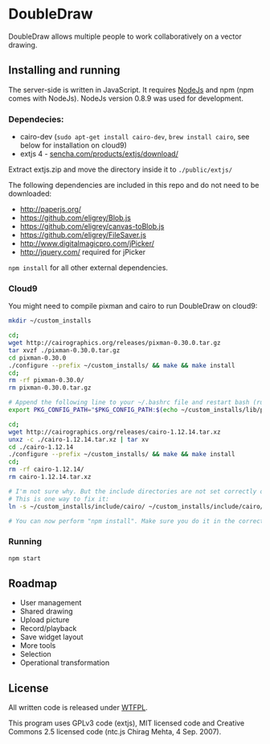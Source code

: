 DoubleDraw
=============

DoubleDraw allows multiple people to work collaboratively on a vector drawing.

## Installing and running

The server-side is written in JavaScript. It requires [NodeJs](http://nodejs.org/) and npm (npm comes with NodeJs). NodeJs version 0.8.9 was used for development.

### Dependecies:

- cairo-dev (`sudo apt-get install cairo-dev`, `brew install cairo`, see below for installation on cloud9)
- extjs 4 - [sencha.com/products/extjs/download/](http://www.sencha.com/products/extjs/download/)

Extract extjs.zip and move the directory inside it to `./public/extjs/`

The following dependencies are included in this repo and do not need to be downloaded:

- http://paperjs.org/
- https://github.com/eligrey/Blob.js
- https://github.com/eligrey/canvas-toBlob.js
- https://github.com/eligrey/FileSaver.js
- http://www.digitalmagicpro.com/jPicker/
- http://jquery.com/ required for jPicker

`npm install` for all other external dependencies.

### Cloud9

You might need to compile pixman and cairo to run DoubleDraw on cloud9:

```bash
mkdir ~/custom_installs

cd;
wget http://cairographics.org/releases/pixman-0.30.0.tar.gz
tar xvzf ./pixman-0.30.0.tar.gz
cd pixman-0.30.0
./configure --prefix ~/custom_installs/ && make && make install
cd;
rm -rf pixman-0.30.0/
rm pixman-0.30.0.tar.gz

# Append the following line to your ~/.bashrc file and restart bash (run 'exit').
export PKG_CONFIG_PATH="$PKG_CONFIG_PATH:$(echo ~/custom_installs/lib/pkgconfig)";

cd;
wget http://cairographics.org/releases/cairo-1.12.14.tar.xz
unxz -c ./cairo-1.12.14.tar.xz | tar xv
cd ./cairo-1.12.14
./configure --prefix ~/custom_installs/ && make && make install
cd;
rm -rf cairo-1.12.14/
rm cairo-1.12.14.tar.xz

# I'm not sure why. But the include directories are not set correctly on this version of cairo.
# This is one way to fix it:
ln -s ~/custom_installs/include/cairo/ ~/custom_installs/include/cairo/cairo

# You can now perform "npm install". Make sure you do it in the correct directory.
```

### Running

```bash
npm start
```

## Roadmap

- User management
- Shared drawing
- Upload picture
- Record/playback
- Save widget layout
- More tools
- Selection
- Operational transformation

## License

All written code is released under [WTFPL](http://www.wtfpl.net/).

This program uses GPLv3 code (extjs), MIT licensed code and Creative Commons 2.5 licensed code (ntc.js Chirag Mehta, 4 Sep. 2007).

